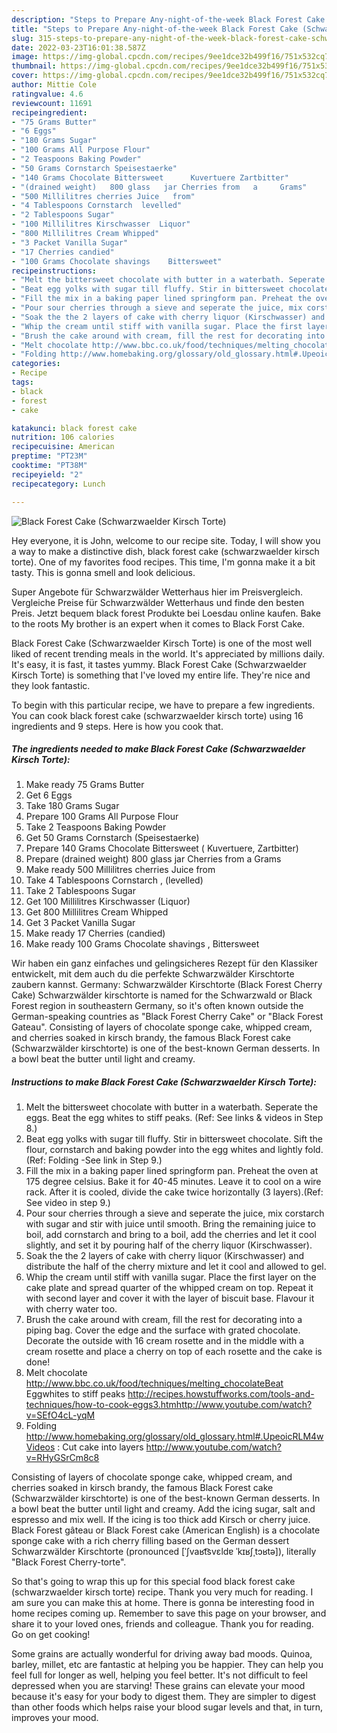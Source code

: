 ```yaml
---
description: "Steps to Prepare Any-night-of-the-week Black Forest Cake (Schwarzwaelder Kirsch Torte)"
title: "Steps to Prepare Any-night-of-the-week Black Forest Cake (Schwarzwaelder Kirsch Torte)"
slug: 315-steps-to-prepare-any-night-of-the-week-black-forest-cake-schwarzwaelder-kirsch-torte
date: 2022-03-23T16:01:38.587Z
image: https://img-global.cpcdn.com/recipes/9ee1dce32b499f16/751x532cq70/black-forest-cake-schwarzwaelder-kirsch-torte-recipe-main-photo.jpg
thumbnail: https://img-global.cpcdn.com/recipes/9ee1dce32b499f16/751x532cq70/black-forest-cake-schwarzwaelder-kirsch-torte-recipe-main-photo.jpg
cover: https://img-global.cpcdn.com/recipes/9ee1dce32b499f16/751x532cq70/black-forest-cake-schwarzwaelder-kirsch-torte-recipe-main-photo.jpg
author: Mittie Cole
ratingvalue: 4.6
reviewcount: 11691
recipeingredient:
- "75 Grams Butter"
- "6 Eggs"
- "180 Grams Sugar"
- "100 Grams All Purpose Flour"
- "2 Teaspoons Baking Powder"
- "50 Grams Cornstarch Speisestaerke"
- "140 Grams Chocolate Bittersweet      Kuvertuere Zartbitter"
- "(drained weight)   800 glass   jar Cherries from   a     Grams"
- "500 Millilitres cherries Juice   from"
- "4 Tablespoons Cornstarch  levelled"
- "2 Tablespoons Sugar"
- "100 Millilitres Kirschwasser  Liquor"
- "800 Millilitres Cream Whipped"
- "3 Packet Vanilla Sugar"
- "17 Cherries candied"
- "100 Grams Chocolate shavings    Bittersweet"
recipeinstructions:
- "Melt the bittersweet chocolate with butter in a waterbath. Seperate the eggs. Beat the egg whites to stiff peaks. (Ref: See links &amp; videos in Step 8.)"
- "Beat egg yolks with sugar till fluffy. Stir in bittersweet chocolate. Sift the flour, cornstarch and baking powder into the egg whites and lightly fold.(Ref: Folding -See link in Step 9.)"
- "Fill the mix in a baking paper lined springform pan. Preheat the oven at 175 degree celsius. Bake it for 40-45 minutes. Leave it to cool on a wire rack. After it is cooled, divide the cake twice horizontally (3 layers).(Ref: See video in step 9.)"
- "Pour sour cherries through a sieve and seperate the juice, mix corstarch with sugar and stir with juice until smooth. Bring the remaining juice to boil, add cornstarch and bring to a boil, add the cherries and let it cool slightly, and set it by pouring half of the cherry liquor (Kirschwasser)."
- "Soak the the 2 layers of cake with cherry liquor (Kirschwasser) and distribute the half of the cherry mixture and let it cool and allowed to gel."
- "Whip the cream until stiff with vanilla sugar. Place the first layer on the cake plate and spread quarter of the whipped cream on top. Repeat it with second layer and cover it with the layer of biscuit base. Flavour it with cherry water too."
- "Brush the cake around with cream, fill the rest for decorating into a piping bag. Cover the edge and the surface with grated chocolate. Decorate the outside with 16 cream rosette and in the middle with a cream rosette and place a cherry on top of each rosette and the cake is done!"
- "Melt chocolate http://www.bbc.co.uk/food/techniques/melting_chocolateBeat Eggwhites to stiff peaks http://recipes.howstuffworks.com/tools-and-techniques/how-to-cook-eggs3.htmhttp://www.youtube.com/watch?v=SEfO4cL-yqM"
- "Folding http://www.homebaking.org/glossary/old_glossary.html#.UpeoicRLM4wVideos : Cut cake into layers http://www.youtube.com/watch?v=RHyGSrCm8c8"
categories:
- Recipe
tags:
- black
- forest
- cake

katakunci: black forest cake 
nutrition: 106 calories
recipecuisine: American
preptime: "PT23M"
cooktime: "PT38M"
recipeyield: "2"
recipecategory: Lunch

---
```



![Black Forest Cake (Schwarzwaelder Kirsch Torte)](https://img-global.cpcdn.com/recipes/9ee1dce32b499f16/751x532cq70/black-forest-cake-schwarzwaelder-kirsch-torte-recipe-main-photo.jpg)

Hey everyone, it is John, welcome to our recipe site. Today, I will show you a way to make a distinctive dish, black forest cake (schwarzwaelder kirsch torte). One of my favorites food recipes. This time, I'm gonna make it a bit tasty. This is gonna smell and look delicious.

Super Angebote für Schwarzwälder Wetterhaus hier im Preisvergleich. Vergleiche Preise für Schwarzwälder Wetterhaus und finde den besten Preis. Jetzt bequem black forest Produkte bei Loesdau online kaufen. Bake to the roots My brother is an expert when it comes to Black Forst Cake.

Black Forest Cake (Schwarzwaelder Kirsch Torte) is one of the most well liked of recent trending meals in the world. It's appreciated by millions daily. It's easy, it is fast, it tastes yummy. Black Forest Cake (Schwarzwaelder Kirsch Torte) is something that I've loved my entire life. They're nice and they look fantastic.


To begin with this particular recipe, we have to prepare a few ingredients. You can cook black forest cake (schwarzwaelder kirsch torte) using 16 ingredients and 9 steps. Here is how you cook that.

<!--inarticleads1-->

##### The ingredients needed to make Black Forest Cake (Schwarzwaelder Kirsch Torte):

1. Make ready 75 Grams Butter
1. Get 6 Eggs
1. Take 180 Grams Sugar
1. Prepare 100 Grams All Purpose Flour
1. Take 2 Teaspoons Baking Powder
1. Get 50 Grams Cornstarch (Speisestaerke)
1. Prepare 140 Grams Chocolate Bittersweet     ( Kuvertuere, Zartbitter)
1. Prepare (drained weight)   800 glass   jar Cherries from   a     Grams
1. Make ready 500 Millilitres cherries Juice   from
1. Take 4 Tablespoons Cornstarch , (levelled)
1. Take 2 Tablespoons Sugar
1. Get 100 Millilitres Kirschwasser  (Liquor)
1. Get 800 Millilitres Cream Whipped
1. Get 3 Packet Vanilla Sugar
1. Make ready 17 Cherries (candied)
1. Make ready 100 Grams Chocolate shavings  ,  Bittersweet


Wir haben ein ganz einfaches und gelingsicheres Rezept für den Klassiker entwickelt, mit dem auch du die perfekte Schwarzwälder Kirschtorte zaubern kannst. Germany: Schwarzwälder Kirschtorte (Black Forest Cherry Cake) Schwarzwälder kirschtorte is named for the Schwarzwald or Black Forest region in southeastern Germany, so it&#39;s often known outside the German-speaking countries as &#34;Black Forest Cherry Cake&#34; or &#34;Black Forest Gateau&#34;. Consisting of layers of chocolate sponge cake, whipped cream, and cherries soaked in kirsch brandy, the famous Black Forest cake (Schwarzwälder kirschtorte) is one of the best-known German desserts. In a bowl beat the butter until light and creamy. 

<!--inarticleads2-->

##### Instructions to make Black Forest Cake (Schwarzwaelder Kirsch Torte):

1. Melt the bittersweet chocolate with butter in a waterbath. Seperate the eggs. Beat the egg whites to stiff peaks. (Ref: See links &amp; videos in Step 8.)
1. Beat egg yolks with sugar till fluffy. Stir in bittersweet chocolate. Sift the flour, cornstarch and baking powder into the egg whites and lightly fold.(Ref: Folding -See link in Step 9.)
1. Fill the mix in a baking paper lined springform pan. Preheat the oven at 175 degree celsius. Bake it for 40-45 minutes. Leave it to cool on a wire rack. After it is cooled, divide the cake twice horizontally (3 layers).(Ref: See video in step 9.)
1. Pour sour cherries through a sieve and seperate the juice, mix corstarch with sugar and stir with juice until smooth. Bring the remaining juice to boil, add cornstarch and bring to a boil, add the cherries and let it cool slightly, and set it by pouring half of the cherry liquor (Kirschwasser).
1. Soak the the 2 layers of cake with cherry liquor (Kirschwasser) and distribute the half of the cherry mixture and let it cool and allowed to gel.
1. Whip the cream until stiff with vanilla sugar. Place the first layer on the cake plate and spread quarter of the whipped cream on top. Repeat it with second layer and cover it with the layer of biscuit base. Flavour it with cherry water too.
1. Brush the cake around with cream, fill the rest for decorating into a piping bag. Cover the edge and the surface with grated chocolate. Decorate the outside with 16 cream rosette and in the middle with a cream rosette and place a cherry on top of each rosette and the cake is done!
1. Melt chocolate http://www.bbc.co.uk/food/techniques/melting_chocolateBeat Eggwhites to stiff peaks http://recipes.howstuffworks.com/tools-and-techniques/how-to-cook-eggs3.htmhttp://www.youtube.com/watch?v=SEfO4cL-yqM
1. Folding http://www.homebaking.org/glossary/old_glossary.html#.UpeoicRLM4wVideos : Cut cake into layers http://www.youtube.com/watch?v=RHyGSrCm8c8


Consisting of layers of chocolate sponge cake, whipped cream, and cherries soaked in kirsch brandy, the famous Black Forest cake (Schwarzwälder kirschtorte) is one of the best-known German desserts. In a bowl beat the butter until light and creamy. Add the icing sugar, salt and espresso and mix well. If the icing is too thick add Kirsch or cherry juice. Black Forest gâteau or Black Forest cake (American English) is a chocolate sponge cake with a rich cherry filling based on the German dessert Schwarzwälder Kirschtorte (pronounced [ˈʃvaʁt͡svɛldɐ ˈkɪʁʃˌtɔʁtə]), literally &#34;Black Forest Cherry-torte&#34;. 

So that's going to wrap this up for this special food black forest cake (schwarzwaelder kirsch torte) recipe. Thank you very much for reading. I am sure you can make this at home. There is gonna be interesting food in home recipes coming up. Remember to save this page on your browser, and share it to your loved ones, friends and colleague. Thank you for reading. Go on get cooking!

Some grains are actually wonderful for driving away bad moods. Quinoa, barley, millet, etc are fantastic at helping you be happier. They can help you feel full for longer as well, helping you feel better. It's not difficult to feel depressed when you are starving! These grains can elevate your mood because it's easy for your body to digest them. They are simpler to digest than other foods which helps raise your blood sugar levels and that, in turn, improves your mood.
